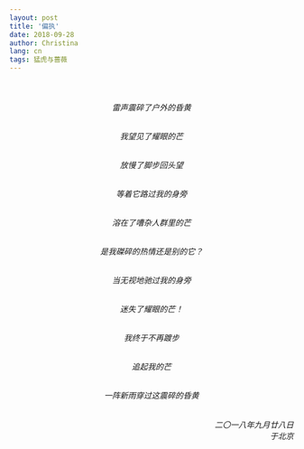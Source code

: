 ```yaml
---
layout: post
title: '偏执'
date: 2018-09-28
author: Christina
lang: cn
tags: 猛虎与蔷薇
---
```


<h6 style="text-align:center">

<br>

雷声震碎了户外的昏黄<br><br>

我望见了耀眼的芒<br><br>

放慢了脚步回头望<br><br>

等着它路过我的身旁<br><br>

溶在了嘈杂人群里的芒<br><br>

是我磔碎的热情还是别的它？<br><br>

当无视地驰过我的身旁<br><br>

迷失了耀眼的芒！<br><br>

我终于不再踱步<br><br>

追起我的芒<br><br>

一阵新雨穿过这震碎的昏黄</h6>


<h6 style="text-align:right">二〇一八年九月廿八日<br>
于北京</h6>